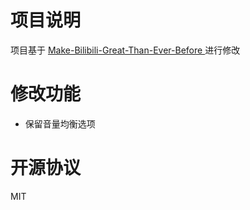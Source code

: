# 项目说明
项目基于 [Make-Bilibili-Great-Than-Ever-Before ](https://github.com/SukkaW/Make-Bilibili-Great-Than-Ever-Before) 进行修改

# 修改功能
- 保留音量均衡选项

# 开源协议
MIT
